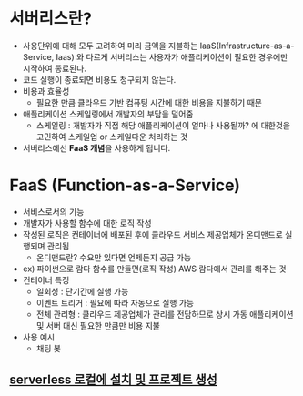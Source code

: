 # 서버리스란?

- 사용단위에 대해 모두 고려하여 미리 금액을 지불하는 IaaS(Infrastructure-as-a-Service, Iaas) 와 다르게 서버리스는 사용자가 애플리케이션이 필요한 경우에만 시작하여 종료된다.
- 코드 실행이 종료되면 비용도 청구되지 않는다.
- 비용과 효율성 
  - 필요한 만큼 클라우드 기반 컴퓨팅 시간에 대한 비용을 지불하기 때문 
 - 애플리케이션 스케일링에서 개발자의 부담을 덜어줌
   - 스케일링 : 개발자가 직접 해당 애플리케이션이 얼마나 사용될까? 에 대한것을 고민하여 스케일업 or 스케일다운 처리하는 것 
- 서버리스에선 **FaaS 개념**을 사용하게 됩니다.

# FaaS (Function-as-a-Service)
- 서비스로서의 기능 
- 개발자가 사용할 함수에 대한 로직 작성
- 작성된 로직은 컨테이너에 배포된 후에 클라우드 서비스 제공업체가 온디맨드로 실행되며 관리됨 
  - 온디맨드란? 수요만 있다면 언제든지 공급 가능 
- ex) 파이썬으로 람다 함수를 만들면(로직 작성) AWS 람다에서 관리를 해주는 것 
- 컨테이너 특징
  - 일회성 : 단기간에 실행 가능 
  - 이벤트 트리거 : 필요에 따라 자동으로 실행 가능 
  - 전체 관리형 : 클라우드 제공업체가 관리를 전담하므로 상시 가동 애플리케이션 및 서버 대신 필요한 만큼만 비용 지불
- 사용 예시
  - 채팅 봇 

## [serverless 로컬에 설치 및 프로젝트 생성]()
